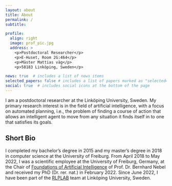 ```yaml
---
layout: about
title: About
permalink: /
subtitle: 

profile:
  align: right
  image: prof_pic.jpg
  address: >
    <p>Postdoctoral Researcher</p>
    <p>E-Huset, Room 2G:464</p>
    <p>Mäster Mattias väg</p>
    <p>58183 Linköping, Sweden</p>

news: true  # includes a list of news items
selected_papers: false # includes a list of papers marked as "selected={true}"
social: true  # includes social icons at the bottom of the page
---
```


I am a postdoctoral researcher at the Linköping University, Sweden. My primary research interest is in the field of artificial intelligence, with a focus on automated planning, i.e., the problem of finding a course of action that allows an intelligent agent to move from any situation it finds itself in to one that satisfies its goals.

<h2>Short Bio</h2>
I completed my bachelor’s degree in 2015 and my master’s degree in 2018 in computer science at the University of Freiburg. From April 2018 to May 2022, I was a scientific employee at the University of Freiburg, Germany, at the Chair of <a href="https://gki.informatik.uni-freiburg.de/">Foundations of Artificial Intelligence</a> of Prof. Dr. Bernhard Nebel and received my PhD (Dr. rer. nat.) in February 2022. Since June 2022, I have been part of the <a href="https://rlplab.com/">RLPLAB</a> team at Linköping University, Sweden.
